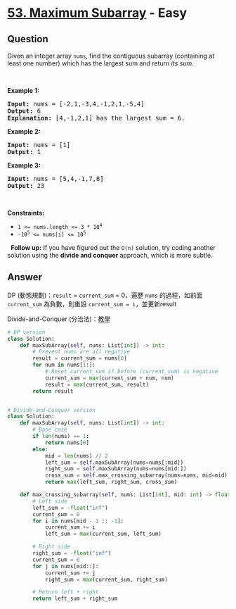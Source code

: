 # [53. Maximum Subarray](https://leetcode.com/problems/count-and-say/) - Easy

## Question

Given an integer array `` nums ``, find the contiguous subarray (containing at least one number) which has the largest sum and return _its sum_.

&nbsp;

__Example 1:__

<pre>
<strong>Input:</strong> nums = [-2,1,-3,4,-1,2,1,-5,4]
<strong>Output:</strong> 6
<strong>Explanation:</strong> [4,-1,2,1] has the largest sum = 6.
</pre>

__Example 2:__

<pre>
<strong>Input:</strong> nums = [1]
<strong>Output:</strong> 1
</pre>

__Example 3:__

<pre>
<strong>Input:</strong> nums = [5,4,-1,7,8]
<strong>Output:</strong> 23
</pre>

&nbsp;

__Constraints:__

* <code>1 &lt;= nums.length &lt;= 3 * 10<sup>4</sup></code>
* <code>-10<sup>5</sup> &lt;= nums[i] &lt;= 10<sup>5</sup></code>

&nbsp;
__Follow up:__ If you have figured out the `` O(n) `` solution, try coding another solution using the __divide and conquer__ approach, which is more subtle.

## Answer

DP (動態規劃)：`result` = `current_sum` = 0，遍歷 `nums` 的過程，如前面 `current_sum` 為負數，則重設 `current_sum = i`，並更新result

Divide-and-Conquer (分治法)：[教學](devide-and-conquer.md)

```python
# DP version｀
class Solution:
    def maxSubArray(self, nums: List[int]) -> int:
        # Prevent nums are all negative
        result = current_sum = nums[0]
        for num in nums[1:]:
            # Reset current_sum if before (current_sum) is negative
            current_sum = max(current_sum + num, num)
            result = max(current_sum, result)
        return result


# Divide-and-Conquer version
class Solution:
    def maxSubArray(self, nums: List[int]) -> int:
        # Base case
        if len(nums) == 1:
            return nums[0]
        else:
            mid = len(nums) // 2
            left_sum = self.maxSubArray(nums=nums[:mid])
            right_sum = self.maxSubArray(nums=nums[mid:])
            cross_sum = self.max_crossing_subarray(nums=nums, mid=mid)
            return max(left_sum, right_sum, cross_sum)

    def max_crossing_subarray(self, nums: List[int], mid: int) -> float:
        # Left side
        left_sum = -float("inf")
        current_sum = 0
        for i in nums[mid - 1 :: -1]:
            current_sum += i
            left_sum = max(current_sum, left_sum)

        # Right side
        right_sum = -float("inf")
        current_sum = 0
        for j in nums[mid::]:
            current_sum += j
            right_sum = max(current_sum, right_sum)

        # Return left + right
        return left_sum + right_sum

```
